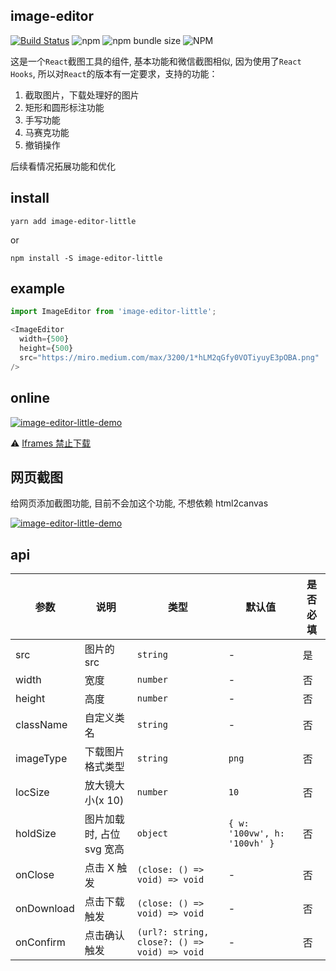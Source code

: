 ## image-editor

[![Build Status](https://travis-ci.org/shiyangzhaoa/image-editor.svg?branch=master)](https://travis-ci.org/shiyangzhaoa/image-editor) ![npm](https://img.shields.io/npm/dm/image-editor-little?style=flat-square) ![npm bundle size](https://img.shields.io/bundlephobia/minzip/image-editor-little?style=flat-square) ![NPM](https://img.shields.io/npm/l/image-editor-little?style=flat-square)

这是一个`React`截图工具的组件, 基本功能和微信截图相似, 因为使用了`React Hooks`, 所以对`React`的版本有一定要求，支持的功能：

1. 截取图片，下载处理好的图片
2. 矩形和圆形标注功能
3. 手写功能
4. 马赛克功能
5. 撤销操作

后续看情况拓展功能和优化

## install

```shell
yarn add image-editor-little
```

or

```shell
npm install -S image-editor-little
```

## example

```js
import ImageEditor from 'image-editor-little';

<ImageEditor
  width={500}
  height={500}
  src="https://miro.medium.com/max/3200/1*hLM2qGfy0VOTiyuyE3pOBA.png"
/>
```

## online

[![image-editor-little-demo](https://codesandbox.io/static/img/play-codesandbox.svg)](https://codesandbox.io/s/keen-wildflower-8rrwt)

⚠️ [Iframes 禁止下载](https://www.chromestatus.com/feature/5706745674465280)

## 网页截图

给网页添加截图功能, 目前不会加这个功能, 不想依赖 html2canvas

[![image-editor-little-demo](https://codesandbox.io/static/img/play-codesandbox.svg)](https://codesandbox.io/embed/falling-dream-6vwqt)

## api

| 参数 | 说明 | 类型 | 默认值 | 是否必填 |
| --- | --- | --- | --- | --- |
| src | 图片的 src | `string` | - | 是 |
| width| 宽度 | `number` | - | 否 |
| height| 高度 | `number` | - | 否 |
| className| 自定义类名 | `string` | - | 否 |
| imageType | 下载图片格式类型 | `string` | `png` | 否 |
| locSize| 放大镜大小(x 10) | `number` | `10` | 否 |
| holdSize| 图片加载时, 占位 svg 宽高 | `object` | `{ w: '100vw', h: '100vh' }` | 否 |
| onClose | 点击 X 触发 | `(close: () => void) => void` | - | 否 |
| onDownload | 点击下载触发 | `(close: () => void) => void` | - | 否 |
| onConfirm| 点击确认触发 | `(url?: string, close?: () => void) => void` | - | 否 |
